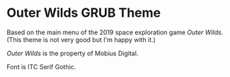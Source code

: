 # Outer Wilds GRUB Theme

Based on the main menu of the 2019 space exploration game *Outer Wilds*. 
(This theme is not very good but I'm happy with it.)

*Outer Wilds* is the property of Mobius Digital.

Font is ITC Serif Gothic.
